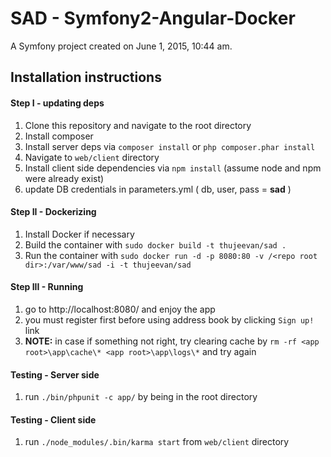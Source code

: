 SAD - Symfony2-Angular-Docker
===

A Symfony project created on June 1, 2015, 10:44 am.

Installation instructions
---

#### Step I - updating deps

1. Clone this repository and navigate to the root directory
2. Install composer
3. Install server deps via `composer install` or `php composer.phar install`
4. Navigate to `web/client` directory
5. Install client side dependencies via `npm install` (assume node and npm were already exist)
6. update DB credentials in parameters.yml ( db, user, pass = **sad** )

#### Step II - Dockerizing

1. Install Docker if necessary
2. Build the container with `sudo docker build -t thujeevan/sad .`
3. Run the container with `sudo docker run -d -p 8080:80 -v /<repo root dir>:/var/www/sad -i -t thujeevan/sad`

#### Step III - Running

1. go to http://localhost:8080/ and enjoy the app
2. you must register first before using address book by clicking `Sign up!` link
3. **NOTE:** in case if something not right, try clearing cache by `rm -rf <app root>\app\cache\* <app root>\app\logs\*` and try again

#### Testing - Server side

1. run `./bin/phpunit -c app/` by being in the root directory

#### Testing - Client side

1. run `./node_modules/.bin/karma start` from `web/client` directory